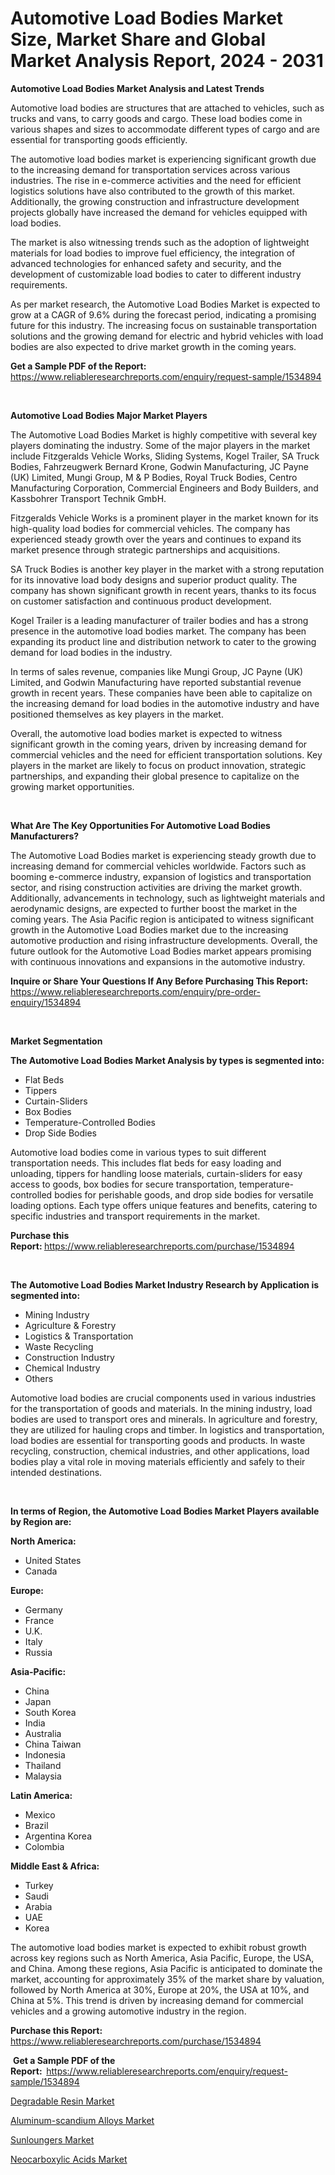 <p><h1>Automotive Load Bodies Market Size, Market Share and Global Market Analysis Report, 2024 - 2031</h1></p><p><strong>Automotive Load Bodies Market Analysis and Latest Trends</strong></p>
<p><p>Automotive load bodies are structures that are attached to vehicles, such as trucks and vans, to carry goods and cargo. These load bodies come in various shapes and sizes to accommodate different types of cargo and are essential for transporting goods efficiently.</p><p>The automotive load bodies market is experiencing significant growth due to the increasing demand for transportation services across various industries. The rise in e-commerce activities and the need for efficient logistics solutions have also contributed to the growth of this market. Additionally, the growing construction and infrastructure development projects globally have increased the demand for vehicles equipped with load bodies.</p><p>The market is also witnessing trends such as the adoption of lightweight materials for load bodies to improve fuel efficiency, the integration of advanced technologies for enhanced safety and security, and the development of customizable load bodies to cater to different industry requirements.</p><p>As per market research, the Automotive Load Bodies Market is expected to grow at a CAGR of 9.6% during the forecast period, indicating a promising future for this industry. The increasing focus on sustainable transportation solutions and the growing demand for electric and hybrid vehicles with load bodies are also expected to drive market growth in the coming years.</p></p>
<p><strong>Get a Sample PDF of the Report:&nbsp;</strong> <a href="https://www.reliableresearchreports.com/enquiry/request-sample/1534894">https://www.reliableresearchreports.com/enquiry/request-sample/1534894</a></p>
<p>&nbsp;</p>
<p><strong>Automotive Load Bodies Major Market Players</strong></p>
<p><p>The Automotive Load Bodies Market is highly competitive with several key players dominating the industry. Some of the major players in the market include Fitzgeralds Vehicle Works, Sliding Systems, Kogel Trailer, SA Truck Bodies, Fahrzeugwerk Bernard Krone, Godwin Manufacturing, JC Payne (UK) Limited, Mungi Group, M & P Bodies, Royal Truck Bodies, Centro Manufacturing Corporation, Commercial Engineers and Body Builders, and Kassbohrer Transport Technik GmbH.</p><p>Fitzgeralds Vehicle Works is a prominent player in the market known for its high-quality load bodies for commercial vehicles. The company has experienced steady growth over the years and continues to expand its market presence through strategic partnerships and acquisitions.</p><p>SA Truck Bodies is another key player in the market with a strong reputation for its innovative load body designs and superior product quality. The company has shown significant growth in recent years, thanks to its focus on customer satisfaction and continuous product development.</p><p>Kogel Trailer is a leading manufacturer of trailer bodies and has a strong presence in the automotive load bodies market. The company has been expanding its product line and distribution network to cater to the growing demand for load bodies in the industry.</p><p>In terms of sales revenue, companies like Mungi Group, JC Payne (UK) Limited, and Godwin Manufacturing have reported substantial revenue growth in recent years. These companies have been able to capitalize on the increasing demand for load bodies in the automotive industry and have positioned themselves as key players in the market.</p><p>Overall, the automotive load bodies market is expected to witness significant growth in the coming years, driven by increasing demand for commercial vehicles and the need for efficient transportation solutions. Key players in the market are likely to focus on product innovation, strategic partnerships, and expanding their global presence to capitalize on the growing market opportunities.</p></p>
<p>&nbsp;</p>
<p><strong>What Are The Key Opportunities For Automotive Load Bodies Manufacturers?</strong></p>
<p><p>The Automotive Load Bodies market is experiencing steady growth due to increasing demand for commercial vehicles worldwide. Factors such as booming e-commerce industry, expansion of logistics and transportation sector, and rising construction activities are driving the market growth. Additionally, advancements in technology, such as lightweight materials and aerodynamic designs, are expected to further boost the market in the coming years. The Asia Pacific region is anticipated to witness significant growth in the Automotive Load Bodies market due to the increasing automotive production and rising infrastructure developments. Overall, the future outlook for the Automotive Load Bodies market appears promising with continuous innovations and expansions in the automotive industry.</p></p>
<p><strong>Inquire or Share Your Questions If Any Before Purchasing This Report:</strong> <a href="https://www.reliableresearchreports.com/enquiry/pre-order-enquiry/1534894">https://www.reliableresearchreports.com/enquiry/pre-order-enquiry/1534894</a></p>
<p>&nbsp;</p>
<p><strong>Market Segmentation</strong></p>
<p><strong>The Automotive Load Bodies Market Analysis by types is segmented into:</strong></p>
<p><ul><li>Flat Beds</li><li>Tippers</li><li>Curtain-Sliders</li><li>Box Bodies</li><li>Temperature-Controlled Bodies</li><li>Drop Side Bodies</li></ul></p>
<p><p>Automotive load bodies come in various types to suit different transportation needs. This includes flat beds for easy loading and unloading, tippers for handling loose materials, curtain-sliders for easy access to goods, box bodies for secure transportation, temperature-controlled bodies for perishable goods, and drop side bodies for versatile loading options. Each type offers unique features and benefits, catering to specific industries and transport requirements in the market.</p></p>
<p><strong>Purchase this Report:&nbsp;</strong><a href="https://www.reliableresearchreports.com/purchase/1534894">https://www.reliableresearchreports.com/purchase/1534894</a></p>
<p>&nbsp;</p>
<p><strong>The Automotive Load Bodies Market Industry Research by Application is segmented into:</strong></p>
<p><ul><li>Mining Industry</li><li>Agriculture & Forestry</li><li>Logistics & Transportation</li><li>Waste Recycling</li><li>Construction Industry</li><li>Chemical Industry</li><li>Others</li></ul></p>
<p><p>Automotive load bodies are crucial components used in various industries for the transportation of goods and materials. In the mining industry, load bodies are used to transport ores and minerals. In agriculture and forestry, they are utilized for hauling crops and timber. In logistics and transportation, load bodies are essential for transporting goods and products. In waste recycling, construction, chemical industries, and other applications, load bodies play a vital role in moving materials efficiently and safely to their intended destinations.</p></p>
<p>&nbsp;</p>
<p><strong>In terms of Region, the Automotive Load Bodies Market Players available by Region are:</strong></p>
<p>
    <p> <strong> North America: </strong>
        <ul>
            <li>United States</li>
            <li>Canada</li>
        </ul>
        </p> 
    <p> <strong> Europe: </strong>
        <ul>
            <li>Germany</li>
            <li>France</li>
            <li>U.K.</li>
            <li>Italy</li>
            <li>Russia</li>
        </ul>
        </p> 
    <p> <strong> Asia-Pacific: </strong>
        <ul>
            <li>China</li>
            <li>Japan</li>
            <li>South Korea</li>
            <li>India</li>
            <li>Australia</li>
            <li>China Taiwan</li>
            <li>Indonesia</li>
            <li>Thailand</li>
            <li>Malaysia</li>
        </ul>
        </p> 
    <p> <strong> Latin America: </strong>
        <ul>
            <li>Mexico</li>
            <li>Brazil</li>
            <li>Argentina Korea</li>
            <li>Colombia</li>
        </ul>
        </p> 
    <p> <strong> Middle East & Africa: </strong>
        <ul>
            <li>Turkey</li>
            <li>Saudi</li>
            <li>Arabia</li>
            <li>UAE</li>
            <li>Korea</li>
        </ul>
    </p>
    </p>
<p><p>The automotive load bodies market is expected to exhibit robust growth across key regions such as North America, Asia Pacific, Europe, the USA, and China. Among these regions, Asia Pacific is anticipated to dominate the market, accounting for approximately 35% of the market share by valuation, followed by North America at 30%, Europe at 20%, the USA at 10%, and China at 5%. This trend is driven by increasing demand for commercial vehicles and a growing automotive industry in the region.</p></p>
<p><strong>Purchase this Report: </strong><a href="https://www.reliableresearchreports.com/purchase/1534894">https://www.reliableresearchreports.com/purchase/1534894</a></p>
<p>&nbsp;<strong>Get a Sample PDF of the Report:&nbsp;&nbsp;</strong><a href="https://www.reliableresearchreports.com/enquiry/request-sample/1534894">https://www.reliableresearchreports.com/enquiry/request-sample/1534894</a></p>
<p><strong></strong></p>
<p><p><a href="https://view.publitas.com/reportprime-1/degradable-resin-market-centers-on-aspects-such-as-market-growth-market-share-market-opportunity-and-projected-forecasts-spanning-from-2023-to-2030/">Degradable Resin Market</a></p><p><a href="https://view.publitas.com/reportprime-1/aluminum-scandium-alloys-market-size-reflecting-a-forecast-till-2030-market-by-type-by-application-and-by-geography/">Aluminum-scandium Alloys Market</a></p><p><a href="https://iodized-pantydraco-05c.notion.site/Sunloungers-Market-Provides-a-Comprehensive-Analysis-Including-a-Macro-Overview-of-the-Market-as-wel-24e17a726e094018b9054eb2fa01ba33">Sunloungers Market</a></p><p><a href="https://view.publitas.com/reportprime-1/neocarboxylic-acids-market-research-report-forecasted-for-period-from-2023-2030-by-market-type-market-application-and-region/">Neocarboxylic Acids Market</a></p></p>